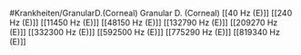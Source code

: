 #Krankheiten/GranularD.(Corneal)
Granular D. (Corneal)
[[40 Hz (E)]]
[[240 Hz (E)]]
[[11450 Hz (E)]]
[[48150 Hz (E)]]
[[132790 Hz (E)]]
[[209270 Hz (E)]]
[[332300 Hz (E)]]
[[592500 Hz (E)]]
[[775290 Hz (E)]]
[[819340 Hz (E)]]